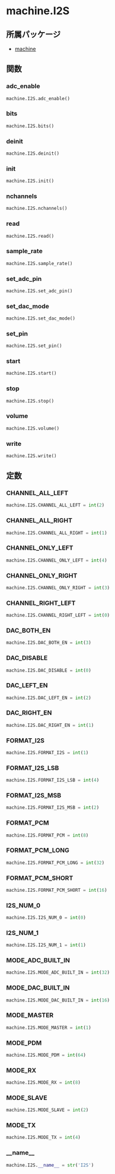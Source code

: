 # machine.I2S

## 所属パッケージ
- [machine](../../module/machine)

## 関数

### adc\_enable
```python
machine.I2S.adc_enable()
```

### bits
```python
machine.I2S.bits()
```

### deinit
```python
machine.I2S.deinit()
```

### init
```python
machine.I2S.init()
```

### nchannels
```python
machine.I2S.nchannels()
```

### read
```python
machine.I2S.read()
```

### sample\_rate
```python
machine.I2S.sample_rate()
```

### set\_adc\_pin
```python
machine.I2S.set_adc_pin()
```

### set\_dac\_mode
```python
machine.I2S.set_dac_mode()
```

### set\_pin
```python
machine.I2S.set_pin()
```

### start
```python
machine.I2S.start()
```

### stop
```python
machine.I2S.stop()
```

### volume
```python
machine.I2S.volume()
```

### write
```python
machine.I2S.write()
```

## 定数

### CHANNEL\_ALL\_LEFT
```python
machine.I2S.CHANNEL_ALL_LEFT = int(2)
```

### CHANNEL\_ALL\_RIGHT
```python
machine.I2S.CHANNEL_ALL_RIGHT = int(1)
```

### CHANNEL\_ONLY\_LEFT
```python
machine.I2S.CHANNEL_ONLY_LEFT = int(4)
```

### CHANNEL\_ONLY\_RIGHT
```python
machine.I2S.CHANNEL_ONLY_RIGHT = int(3)
```

### CHANNEL\_RIGHT\_LEFT
```python
machine.I2S.CHANNEL_RIGHT_LEFT = int(0)
```

### DAC\_BOTH\_EN
```python
machine.I2S.DAC_BOTH_EN = int(3)
```

### DAC\_DISABLE
```python
machine.I2S.DAC_DISABLE = int(0)
```

### DAC\_LEFT\_EN
```python
machine.I2S.DAC_LEFT_EN = int(2)
```

### DAC\_RIGHT\_EN
```python
machine.I2S.DAC_RIGHT_EN = int(1)
```

### FORMAT\_I2S
```python
machine.I2S.FORMAT_I2S = int(1)
```

### FORMAT\_I2S\_LSB
```python
machine.I2S.FORMAT_I2S_LSB = int(4)
```

### FORMAT\_I2S\_MSB
```python
machine.I2S.FORMAT_I2S_MSB = int(2)
```

### FORMAT\_PCM
```python
machine.I2S.FORMAT_PCM = int(8)
```

### FORMAT\_PCM\_LONG
```python
machine.I2S.FORMAT_PCM_LONG = int(32)
```

### FORMAT\_PCM\_SHORT
```python
machine.I2S.FORMAT_PCM_SHORT = int(16)
```

### I2S\_NUM\_0
```python
machine.I2S.I2S_NUM_0 = int(0)
```

### I2S\_NUM\_1
```python
machine.I2S.I2S_NUM_1 = int(1)
```

### MODE\_ADC\_BUILT\_IN
```python
machine.I2S.MODE_ADC_BUILT_IN = int(32)
```

### MODE\_DAC\_BUILT\_IN
```python
machine.I2S.MODE_DAC_BUILT_IN = int(16)
```

### MODE\_MASTER
```python
machine.I2S.MODE_MASTER = int(1)
```

### MODE\_PDM
```python
machine.I2S.MODE_PDM = int(64)
```

### MODE\_RX
```python
machine.I2S.MODE_RX = int(8)
```

### MODE\_SLAVE
```python
machine.I2S.MODE_SLAVE = int(2)
```

### MODE\_TX
```python
machine.I2S.MODE_TX = int(4)
```

### \_\_name\_\_
```python
machine.I2S.__name__ = str('I2S')
```
